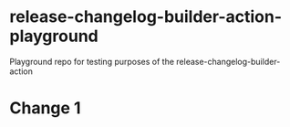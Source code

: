 # release-changelog-builder-action-playground
Playground repo for testing purposes of the release-changelog-builder-action

# Change 1